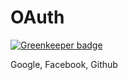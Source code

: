 # OAuth

[![Greenkeeper badge](https://badges.greenkeeper.io/tccanh/OAuth.svg)](https://greenkeeper.io/)

Google, Facebook, Github
